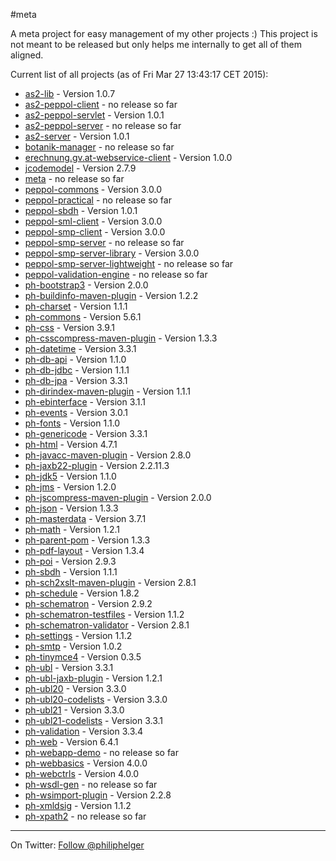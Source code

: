 #meta

A meta project for easy management of my other projects :)
This project is not meant to be released but only helps me internally to get all of them aligned.

Current list of all projects (as of Fri Mar 27 13:43:17 CET 2015):

 * [as2-lib](https://github.com/phax/as2-lib) - Version 1.0.7
 * [as2-peppol-client](https://github.com/phax/as2-peppol-client) - no release so far
 * [as2-peppol-servlet](https://github.com/phax/as2-peppol-servlet) - Version 1.0.1
 * [as2-peppol-server](https://github.com/phax/as2-peppol-server) - no release so far
 * [as2-server](https://github.com/phax/as2-server) - Version 1.0.1
 * [botanik-manager](https://github.com/phax/botanik-manager) - no release so far
 * [erechnung.gv.at-webservice-client](https://github.com/phax/erechnung.gv.at-webservice-client) - Version 1.0.0
 * [jcodemodel](https://github.com/phax/jcodemodel) - Version 2.7.9
 * [meta](https://github.com/phax/meta) - no release so far
 * [peppol-commons](https://github.com/phax/peppol-commons) - Version 3.0.0
 * [peppol-practical](https://github.com/phax/peppol-practical) - no release so far
 * [peppol-sbdh](https://github.com/phax/peppol-sbdh) - Version 1.0.1
 * [peppol-sml-client](https://github.com/phax/peppol-sml-client) - Version 3.0.0
 * [peppol-smp-client](https://github.com/phax/peppol-smp-client) - Version 3.0.0
 * [peppol-smp-server](https://github.com/phax/peppol-smp-server) - no release so far
 * [peppol-smp-server-library](https://github.com/phax/peppol-smp-server-library) - Version 3.0.0
 * [peppol-smp-server-lightweight](https://github.com/phax/peppol-smp-server-lightweight) - no release so far
 * [peppol-validation-engine](https://github.com/phax/peppol-validation-engine) - no release so far
 * [ph-bootstrap3](https://github.com/phax/ph-bootstrap3) - Version 2.0.0
 * [ph-buildinfo-maven-plugin](https://github.com/phax/ph-buildinfo-maven-plugin) - Version 1.2.2
 * [ph-charset](https://github.com/phax/ph-charset) - Version 1.1.1
 * [ph-commons](https://github.com/phax/ph-commons) - Version 5.6.1
 * [ph-css](https://github.com/phax/ph-css) - Version 3.9.1
 * [ph-csscompress-maven-plugin](https://github.com/phax/ph-csscompress-maven-plugin) - Version 1.3.3
 * [ph-datetime](https://github.com/phax/ph-datetime) - Version 3.3.1
 * [ph-db-api](https://github.com/phax/ph-db-api) - Version 1.1.0
 * [ph-db-jdbc](https://github.com/phax/ph-db-jdbc) - Version 1.1.1
 * [ph-db-jpa](https://github.com/phax/ph-db-jpa) - Version 3.3.1
 * [ph-dirindex-maven-plugin](https://github.com/phax/ph-dirindex-maven-plugin) - Version 1.1.1
 * [ph-ebinterface](https://github.com/phax/ph-ebinterface) - Version 3.1.1
 * [ph-events](https://github.com/phax/ph-events) - Version 3.0.1
 * [ph-fonts](https://github.com/phax/ph-fonts) - Version 1.1.0
 * [ph-genericode](https://github.com/phax/ph-genericode) - Version 3.3.1
 * [ph-html](https://github.com/phax/ph-html) - Version 4.7.1
 * [ph-javacc-maven-plugin](https://github.com/phax/ph-javacc-maven-plugin) - Version 2.8.0
 * [ph-jaxb22-plugin](https://github.com/phax/ph-jaxb22-plugin) - Version 2.2.11.3
 * [ph-jdk5](https://github.com/phax/ph-jdk5) - Version 1.1.0
 * [ph-jms](https://github.com/phax/ph-jms) - Version 1.2.0
 * [ph-jscompress-maven-plugin](https://github.com/phax/ph-jscompress-maven-plugin) - Version 2.0.0
 * [ph-json](https://github.com/phax/ph-json) - Version 1.3.3
 * [ph-masterdata](https://github.com/phax/ph-masterdata) - Version 3.7.1
 * [ph-math](https://github.com/phax/ph-math) - Version 1.2.1
 * [ph-parent-pom](https://github.com/phax/ph-parent-pom) - Version 1.3.3
 * [ph-pdf-layout](https://github.com/phax/ph-pdf-layout) - Version 1.3.4
 * [ph-poi](https://github.com/phax/ph-poi) - Version 2.9.3
 * [ph-sbdh](https://github.com/phax/ph-sbdh) - Version 1.1.1
 * [ph-sch2xslt-maven-plugin](https://github.com/phax/ph-sch2xslt-maven-plugin) - Version 2.8.1
 * [ph-schedule](https://github.com/phax/ph-schedule) - Version 1.8.2
 * [ph-schematron](https://github.com/phax/ph-schematron) - Version 2.9.2
 * [ph-schematron-testfiles](https://github.com/phax/ph-schematron-testfiles) - Version 1.1.2
 * [ph-schematron-validator](https://github.com/phax/ph-schematron-validator) - Version 2.8.1
 * [ph-settings](https://github.com/phax/ph-settings) - Version 1.1.2
 * [ph-smtp](https://github.com/phax/ph-smtp) - Version 1.0.2
 * [ph-tinymce4](https://github.com/phax/ph-tinymce4) - Version 0.3.5
 * [ph-ubl](https://github.com/phax/ph-ubl) - Version 3.3.1
 * [ph-ubl-jaxb-plugin](https://github.com/phax/ph-ubl-jaxb-plugin) - Version 1.2.1
 * [ph-ubl20](https://github.com/phax/ph-ubl20) - Version 3.3.0
 * [ph-ubl20-codelists](https://github.com/phax/ph-ubl20-codelists) - Version 3.3.0
 * [ph-ubl21](https://github.com/phax/ph-ubl21) - Version 3.3.0
 * [ph-ubl21-codelists](https://github.com/phax/ph-ubl21-codelists) - Version 3.3.1
 * [ph-validation](https://github.com/phax/ph-validation) - Version 3.3.4
 * [ph-web](https://github.com/phax/ph-web) - Version 6.4.1
 * [ph-webapp-demo](https://github.com/phax/ph-webapp-demo) - no release so far
 * [ph-webbasics](https://github.com/phax/ph-webbasics) - Version 4.0.0
 * [ph-webctrls](https://github.com/phax/ph-webctrls) - Version 4.0.0
 * [ph-wsdl-gen](https://github.com/phax/ph-wsdl-gen) - no release so far
 * [ph-wsimport-plugin](https://github.com/phax/ph-wsimport-plugin) - Version 2.2.8
 * [ph-xmldsig](https://github.com/phax/ph-xmldsig) - Version 1.1.2
 * [ph-xpath2](https://github.com/phax/ph-xpath2) - no release so far

---

On Twitter: <a href="https://twitter.com/philiphelger">Follow @philiphelger</a>

